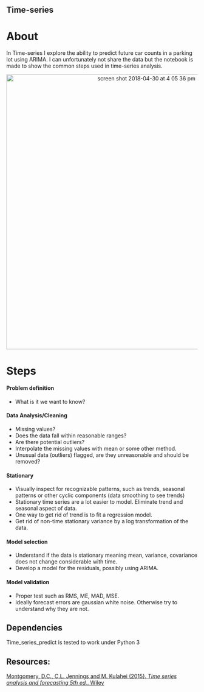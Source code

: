 ## Time-series
About
=====
In Time-series I explore the ability to predict future car counts in a parking lot using ARIMA. I can unfortunately not share the data but the notebook is made to show the common steps used in time-series analysis. 

<p align="center">
<img width="722" alt="screen shot 2018-04-30 at 4 05 36 pm" src="https://user-images.githubusercontent.com/32745301/39450318-7f495836-4c90-11e8-964f-4992cc3ca790.png">
</p>


Steps
=====
#### Problem definition
- What is it we want to know? 
#### Data Analysis/Cleaning
- Missing values?
- Does the data fall within reasonable ranges?
- Are there potential outliers? 
- Interpolate the missing values with mean or some other method. 
- Unusual data (outliers) flagged, are they unreasonable and should be removed? 
#### Stationary
- Visually inspect for recognizable patterns, such as trends, seasonal patterns or other cyclic components (data smoothing to see trends)
- Stationary time series are a lot easier to model. Eliminate trend and seasonal aspect of data. 
- One way to get rid of trend is to fit a regression model. 
- Get rid of non-time stationary variance by a log transformation of the data.
#### Model selection
- Understand if the data is stationary meaning mean, variance, covariance does not change considerable with time. 
- Develop a model for the residuals, possibly using ARIMA. 
#### Model validation 
- Proper test such as RMS, ME, MAD, MSE. 
- Ideally forecast errors are gaussian white noise. Otherwise try to understand why they are not. 


Dependencies
------------

Time_series_predict is tested to work under Python 3

## Resources:
 [Montgomery, D.C., C.L. Jennings and M. Kulahei (2015). *Time series analysis and forecasting 5th ed.*. Wiley](https://www.wiley.com/en-us/Time+Series+Analysis%3A+Forecasting+and+Control%2C+5th+Edition-p-9781118674918)
